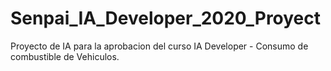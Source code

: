# Senpai_IA_Developer_2020_Proyect
Proyecto de IA para la aprobacion del curso IA Developer - Consumo de combustible de Vehiculos.
